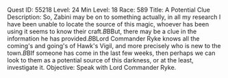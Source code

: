Quest ID: 55218
Level: 24
Min Level: 18
Race: 589
Title: A Potential Clue
Description: So, Zabini may be on to something actually, in all my research I have been unable to locate the source of this magic, whoever has been using it seems to know their craft.$B$BBut, there may be a clue in the information he has provided.$B$BLord Commander Ryke knows all the coming's and going's of Hawk's Vigil, and more precisely who is new to the town.$B$BIf someone has come in the last few weeks, then perhaps we can look to them as a potential source of this darkness, or at the least, investigate it.
Objective: Speak with Lord Commander Ryke.
